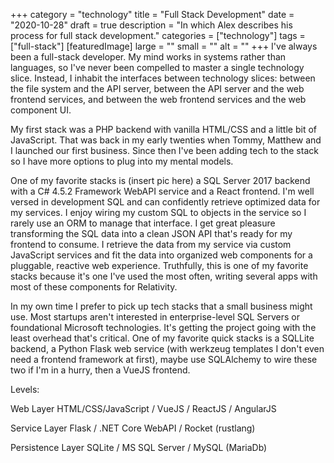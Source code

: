 +++
category = "technology"
title = "Full Stack Development"
date = "2020-10-28"
draft = true
description = "In which Alex describes his process for full stack development."
categories = ["technology"]
tags = ["full-stack"]
[featuredImage]
  large = ""
  small = ""
  alt   = ""
+++
I've always been a full-stack developer. My mind works in systems rather than languages, so I've never been compelled to master a single technology slice. Instead, I inhabit the interfaces between technology slices: between the file system and the API server, between the API server and the web frontend services, and between the web frontend services and the web component UI.

My first stack was a PHP backend with vanilla HTML/CSS and a little bit of JavaScript. That was back in my early twenties when Tommy, Matthew and I launched our first business. Since then I've been adding tech to the stack so I have more options to plug into my mental models.

One of my favorite stacks is (insert pic here) a SQL Server 2017 backend with a C# 4.5.2 Framework WebAPI service and a React frontend. I'm well versed in development SQL and can confidently retrieve optimized data for my services. I enjoy wiring my custom SQL to objects in the service so I rarely use an ORM to manage that interface. I get great pleasure transforming the SQL data into a clean JSON API that's ready for my frontend to consume. I retrieve the data from my service via custom JavaScript services and fit the data into organized web components for a pluggable, reactive web experience. Truthfully, this is one of my favorite stacks because it's one I've used the most often, writing several apps with most of these components for Relativity.

In my own time I prefer to pick up tech stacks that a small business might use. Most startups aren't interested in enterprise-level SQL Servers or foundational Microsoft technologies. It's getting the project going with the least overhead that's critical. One of my favorite quick stacks is a SQLLite backend, a Python Flask web service (with werkzeug templates I don't even need a frontend framework at first), maybe use SQLAlchemy to wire these two if I'm in a hurry, then a VueJS frontend.

Levels:

Web Layer
  HTML/CSS/JavaScript / VueJS / ReactJS / AngularJS

Service Layer
Flask / .NET Core WebAPI / Rocket (rustlang)

Persistence Layer
SQLite / MS SQL Server / MySQL (MariaDb)
